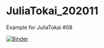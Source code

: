 # JuliaTokai_202011
Example for JuliaTokai #08

[![Binder](https://mybinder.org/badge_logo.svg)](https://mybinder.org/v2/gh/antimon2/JuliaTokai_202011/main?urlpath=tree%2Fexamples)